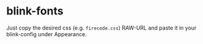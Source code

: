 # blink-fonts

Just copy the desired css (e.g. ```firecode.css```) RAW-URL and paste it in your blink-config under Appearance.

